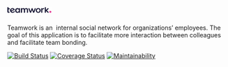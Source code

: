 # <a href="#"><img src="UI/img/logo1.png" title="FVCproductions" alt="FVCproductions" width="20%"></a>
Teamwork is an ​ internal social network for organizations’ employees. The goal of this
application is to facilitate more interaction between colleagues and facilitate team bonding.

[![Build Status](https://travis-ci.org/BlaiseJavan/Teamwork.svg?branch=develop)](https://travis-ci.org/BlaiseJavan/Teamwork) [![Coverage Status](https://coveralls.io/repos/github/BlaiseJavan/Teamwork/badge.svg?branch=develop)](https://coveralls.io/github/BlaiseJavan/Teamwork?branch=develop) [![Maintainability](https://api.codeclimate.com/v1/badges/2151303871c6fd306efd/maintainability)](https://codeclimate.com/github/BlaiseJavan/Teamwork/maintainability)

